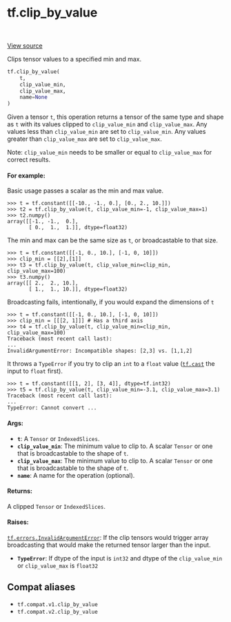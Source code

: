<div itemscope itemtype="http://developers.google.com/ReferenceObject">
<meta itemprop="name" content="tf.clip_by_value" />
<meta itemprop="path" content="Stable" />
</div>

# tf.clip_by_value

<!-- Insert buttons and diff -->

<table class="tfo-notebook-buttons tfo-api" align="left">
</table>

<a target="_blank" href="/code/stable/tensorflow/python/ops/clip_ops.py">View source</a>



Clips tensor values to a specified min and max.

``` python
tf.clip_by_value(
    t,
    clip_value_min,
    clip_value_max,
    name=None
)
```



<!-- Placeholder for "Used in" -->

Given a tensor `t`, this operation returns a tensor of the same type and
shape as `t` with its values clipped to `clip_value_min` and `clip_value_max`.
Any values less than `clip_value_min` are set to `clip_value_min`. Any values
greater than `clip_value_max` are set to `clip_value_max`.

Note: `clip_value_min` needs to be smaller or equal to `clip_value_max` for
correct results.

#### For example:



Basic usage passes a scalar as the min and max value.

```
>>> t = tf.constant([[-10., -1., 0.], [0., 2., 10.]])
>>> t2 = tf.clip_by_value(t, clip_value_min=-1, clip_value_max=1)
>>> t2.numpy()
array([[-1., -1.,  0.],
       [ 0.,  1.,  1.]], dtype=float32)
```

The min and max can be the same size as `t`, or broadcastable to that size.

```
>>> t = tf.constant([[-1, 0., 10.], [-1, 0, 10]])
>>> clip_min = [[2],[1]]
>>> t3 = tf.clip_by_value(t, clip_value_min=clip_min, clip_value_max=100)
>>> t3.numpy()
array([[ 2.,  2., 10.],
       [ 1.,  1., 10.]], dtype=float32)
```

Broadcasting fails, intentionally, if you would expand the dimensions of `t`

```
>>> t = tf.constant([[-1, 0., 10.], [-1, 0, 10]])
>>> clip_min = [[[2, 1]]] # Has a third axis
>>> t4 = tf.clip_by_value(t, clip_value_min=clip_min, clip_value_max=100)
Traceback (most recent call last):
...
InvalidArgumentError: Incompatible shapes: [2,3] vs. [1,1,2]
```

It throws a `TypeError` if you try to clip an `int` to a `float` value
(<a href="../tf/cast.md"><code>tf.cast</code></a> the input to `float` first).

```
>>> t = tf.constant([[1, 2], [3, 4]], dtype=tf.int32)
>>> t5 = tf.clip_by_value(t, clip_value_min=-3.1, clip_value_max=3.1)
Traceback (most recent call last):
...
TypeError: Cannot convert ...
```


#### Args:


* <b>`t`</b>: A `Tensor` or `IndexedSlices`.
* <b>`clip_value_min`</b>: The minimum value to clip to. A scalar `Tensor` or one that
  is broadcastable to the shape of `t`.
* <b>`clip_value_max`</b>: The minimum value to clip to. A scalar `Tensor` or one that
  is broadcastable to the shape of `t`.
* <b>`name`</b>: A name for the operation (optional).


#### Returns:

A clipped `Tensor` or `IndexedSlices`.



#### Raises:

<a href="../tf/errors/InvalidArgumentError.md"><code>tf.errors.InvalidArgumentError</code></a>: If the clip tensors would trigger array
  broadcasting that would make the returned tensor larger than the input.

* <b>`TypeError`</b>: If dtype of the input is `int32` and dtype of
  the `clip_value_min` or `clip_value_max` is `float32`

## Compat aliases

* `tf.compat.v1.clip_by_value`
* `tf.compat.v2.clip_by_value`

